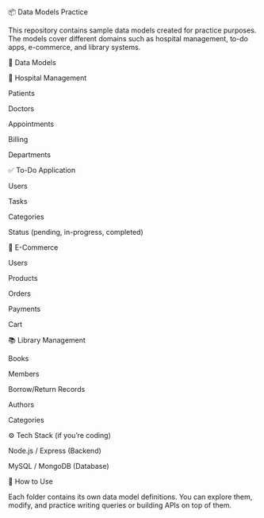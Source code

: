 📦 Data Models Practice

This repository contains sample data models created for practice purposes.
The models cover different domains such as hospital management, to-do apps, e-commerce, and library systems.

📂 Data Models

🏥 Hospital Management

Patients

Doctors

Appointments

Billing

Departments

✅ To-Do Application

Users

Tasks

Categories

Status (pending, in-progress, completed)

🛒 E-Commerce

Users

Products

Orders

Payments

Cart

📚 Library Management

Books

Members

Borrow/Return Records

Authors

Categories

⚙️ Tech Stack (if you’re coding)

Node.js / Express (Backend)

MySQL / MongoDB (Database)

🚀 How to Use

Each folder contains its own data model definitions.
You can explore them, modify, and practice writing queries or building APIs on top of them.
